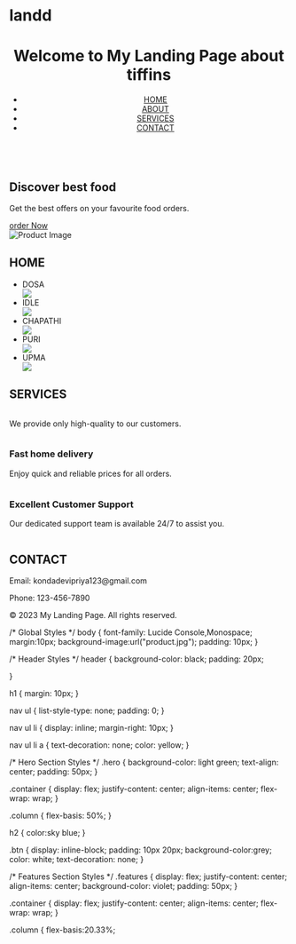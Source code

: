 # landd

<!DOCTYPE html>
<html>
<head>
  <title>My Landing Page</title>
  <link rel="stylesheet" type="text/css" href="global land.css">
</head>
<body>
  <header>
    <h1>Welcome to My Landing Page about tiffins</h1>
    <nav>
      <ul>
        <li><a href="#">HOME</a></li>
        <li><a href="#">ABOUT</a></li>
        <li><a href="#">SERVICES</a></li>
        <li><a href="#">CONTACT</a></li>
      </ul>
    </nav>
  </header>


<section class="hero">
    <div class="container">
      <div class="column">
        <h2>Discover best food</h2>
        <p>Get the best offers on your favourite food orders.</p>
        <a href="#" class="btn">order Now</a>
      </div>
      <div class="column">
        <img src="C:\Users\konda\Downloads\product.jpg" alt="Product Image">
      </div>
    </div>
  </section>

<section id="HOME">
<h2>HOME</h2>
<ul>
<li>DOSA</li><img src="C:\Users\konda\Downloads\dosa.jpg" >
<li>IDLE</li><img src="C:\Users\konda\Downloads\idli.jpg">
<li>CHAPATHI</li><img src="C:\Users\konda\Downloads\chapathi.jpg">
<li>PURI</li><img src="C:\Users\konda\Downloads\puri.jpg">
<li>UPMA</li><img src= "C:\Users\konda\Downloads\upma.jpg">
</ul>
</section>



  <section id="SERVICES">
<h1>SERVICES</h1>
    <div class="container">
      <div class="column">
        <p>We provide only high-quality to our customers.</p>
      </div>
      <div class="column">
        <h3>Fast home delivery</h3>
        <p>Enjoy quick and reliable prices for all orders.</p>
      </div>
      <div class="column">
        <h3>Excellent Customer Support</h3>
        <p>Our dedicated support team is available 24/7 to assist you.</p>
      </div>
    </div>
  </section>

<section id="CONTACT">
    <h2>CONTACT</h2>
    <p>Email: kondadevipriya123@gmail.com</p>
    <p>Phone: 123-456-7890</p>
  </section>

  <footer>
    <p>&copy; 2023 My Landing Page. All rights reserved.</p>
  </footer>
</body>
</html>

/* Global Styles */
body {
  font-family: Lucide Console,Monospace;
  margin:10px;
  background-image:url("product.jpg");
  padding: 10px;
}

/* Header Styles */
header {
  background-color: black;
  padding: 20px;
 
}

h1 {
  margin: 10px;
}

nav ul {
  list-style-type: none;
  padding: 0;
}

nav ul li {
  display: inline;
  margin-right: 10px;
}

nav ul li a {
  text-decoration: none;
  color: yellow;
}

/* Hero Section Styles */
.hero {
  background-color: light green;
  text-align: center;
  padding: 50px;
}

.container {
  display: flex;
  justify-content: center;
  align-items: center;
  flex-wrap: wrap;
}

.column {
  flex-basis: 50%;
}

h2 {
  color:sky blue;
}

.btn {
  display: inline-block;
  padding: 10px 20px;
  background-color:grey;
  color: white;
  text-decoration: none;
}

/* Features Section Styles */
.features {
  display: flex;
  justify-content: center;
  align-items: center;
  background-color: violet;
  padding: 50px;
}

.container {
  display: flex;
  justify-content: center;
  align-items: center;
  flex-wrap: wrap;
}

.column {
  flex-basis:20.33%;
 
